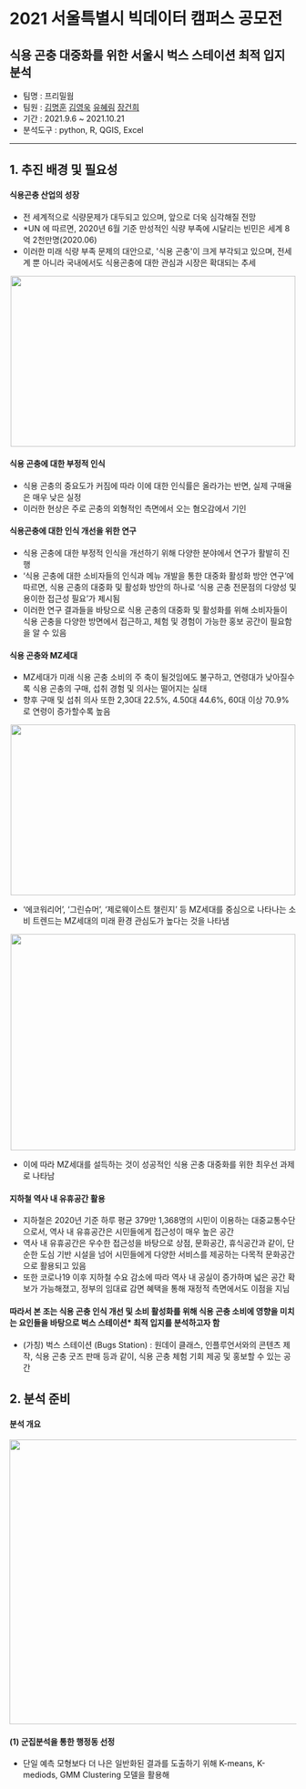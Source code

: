# 2021 서울특별시 빅데이터 캠퍼스 공모전
식용 곤충 대중화를 위한 서울시 벅스 스테이션 최적 입지 분석
-------------
* 팀명 : 프리밀웜
* 팀원 : [김명훈](https://github.com/minghoona) [김영욱](https://github.com/kjfms) [유혜림](https://github.com/YuHyeRim) [장건희](https://github.com/kuma987)
* 기간 : 2021.9.6 ~ 2021.10.21
* 분석도구 : python, R, QGIS, Excel

* * *

## 1. 추진 배경 및 필요성

#### 식용곤충 산업의 성장
- 전 세계적으로 식량문제가 대두되고 있으며, 앞으로 더욱 심각해질 전망
- *UN 에 따르면, 2020년 6월 기준 만성적인 식량 부족에 시달리는 빈민은 세계 8억 2천만명(2020.06)
- 이러한 미래 식량 부족 문제의 대안으로, '식용 곤충'이 크게 부각되고 있으며, 전세계 뿐 아니라 국내에서도 식용곤충에 대한 관심과 시장은 확대되는 추세 

<p align="center"><img src = https://user-images.githubusercontent.com/68065313/140670355-b3fac443-2e15-49c0-b6be-5b77e327f1b7.png width="500" height="300"/>


#### 식용 곤충에 대한 부정적 인식
- 식용 곤충의 중요도가 커짐에 따라 이에 대한 인식률은 올라가는 반면, 실제 구매율은 매우 낮은 실정
- 이러한 현상은 주로 곤충의 외형적인 측면에서 오는 혐오감에서 기인

#### 식용곤충에 대한 인식 개선을 위한 연구
- 식용 곤충에 대한 부정적 인식을 개선하기 위해 다양한 분야에서 연구가 활발히 진행
- ‘식용 곤충에 대한 소비자들의 인식과 메뉴 개발을 통한 대중화 활성화 방안 연구’에 따르면, 식용 곤충의 대중화 및 활성화 방안의 하나로 ‘식용 곤충 전문점의 다양성 및 용이한 접근성 필요’가 제시됨
- 이러한 연구 결과들을 바탕으로 식용 곤충의 대중화 및 활성화를 위해 소비자들이 식용 곤충을 다양한 방면에서 접근하고, 체험 및 경험이 가능한 홍보 공간이 필요함을 알 수 있음

#### 식용 곤충와 MZ세대
- MZ세대가 미래 식용 곤충 소비의 주 축이 될것임에도 불구하고, 연령대가 낮아질수록 식용 곤충의 구매, 섭취 경험 및 의사는 떨어지는 실태
- 향후 구매 및 섭취 의사 또한 2,30대 22.5%, 4.50대 44.6%, 60대 이상 70.9%로 연령이 증가할수록 높음 
<p align="center"><img src = https://user-images.githubusercontent.com/68065313/140671009-8404c4a2-0005-4036-8161-17adba3e38eb.png width="500" height="300"/>
  
- ‘에코워리어’, ‘그린슈머’, ‘제로웨이스트 챌린지’ 등 MZ세대를 중심으로 나타나는 소비 트렌드는 MZ세대의 미래 환경 관심도가 높다는 것을 나타냄
<p align="center"><img src = https://user-images.githubusercontent.com/68065313/140671154-d2c71cc8-c3f8-4b7d-a03c-9f664739c71d.png width="500" height="380"/>
  
- 이에 따라 MZ세대를 설득하는 것이 성공적인 식용 곤충 대중화를 위한 최우선 과제로 나타남

#### 지하철 역사 내 유휴공간 활용
- 지하철은 2020년 기준 하루 평균 379만 1,368명의 시민이 이용하는 대중교통수단으로서, 역사 내 유휴공간은 시민들에게 접근성이 매우 높은 공간
- 역사 내 유휴공간은 우수한 접근성을 바탕으로 상점, 문화공간, 휴식공간과 같이, 단순한 도심 기반 시설을 넘어 시민들에게 다양한 서비스를 제공하는 다목적 문화공간으로 활용되고 있음
- 또한 코로나19 이후 지하철 수요 감소에 따라 역사 내 공실이 증가하며 넓은 공간 확보가 가능해졌고, 정부의 임대료 감면 혜택을 통해 재정적 측면에서도 이점을 지님

  
#### 따라서 본 조는 식용 곤충 인식 개선 및 소비 활성화를 위해 식용 곤충 소비에 영향을 미치는 요인들을 바탕으로 벅스 스테이션* 최적 입지를 분석하고자 함 
* (가칭) 벅스 스테이션 (Bugs Station) : 원데이 클래스, 인플루언서와의 콘텐츠 제작, 식용 곤충 굿즈 판매 등과 같이, 식용 곤충 체험 기회 제공 및 홍보할 수 있는 공간



## 2. 분석 준비

#### 분석 개요
<p align="center"><img src =https://user-images.githubusercontent.com/82136585/140672780-b5a68280-86ad-4cb2-88a3-a67b79e8a794.PNG width="1000" height="500"/>
  
#### (1) 군집분석을 통한 행정동 선정
- 단일 예측 모형보다 더 나은 일반화된 결과를 도출하기 위해 K-means, K-mediods, GMM Clustering 모델을 활용해 
